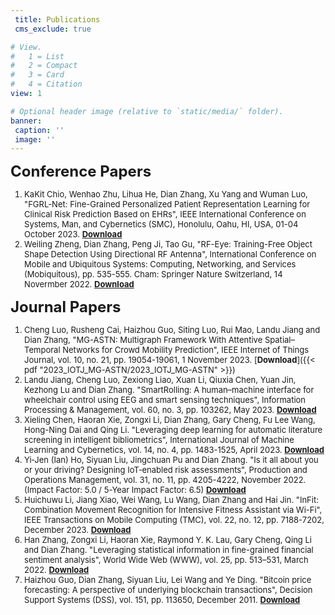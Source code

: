 ```yaml
---
 title: Publications
 cms_exclude: true

# View.
#   1 = List
#   2 = Compact
#   3 = Card
#   4 = Citation
view: 1

# Optional header image (relative to `static/media/` folder).
banner:
 caption: ''
 image: ''
---
```



<font size=5> **Conference Papers** </font>

<font size=2>

1. KaKit Chio, Wenhao Zhu, Lihua He, Dian Zhang, Xu Yang and Wuman Luo, "FGRL-Net: Fine-Grained Personalized Patient Representation Learning for Clinical Risk Prediction Based on EHRs", IEEE International Conference on Systems, Man, and Cybernetics (SMC), Honolulu, Oahu, HI, USA, 01-04 October 2023. [**Download**]("2023_SMC_FGRL-Net/2023_SMC_FGRL-Net.pdf")
1. Weiling Zheng, Dian Zhang, Peng Ji, Tao Gu, "RF-Eye: Training-Free Object Shape Detection Using Directional RF Antenna", International Conference on Mobile and Ubiquitous Systems: Computing, Networking, and Services (Mobiquitous), pp. 535-555. Cham: Springer Nature Switzerland, 14 Novermber 2022. [**Download**]("2022_Mobiquitous_RF-Eye/2022_Mobiquitous_RF-Eye.pdf")

</font>



<font size=5> **Journal Papers** </font>

<font size=2>
  
1. Cheng Luo, Rusheng Cai, Haizhou Guo, Siting Luo, Rui Mao, Landu Jiang and Dian Zhang, "MG-ASTN: Multigraph Framework With Attentive Spatial–Temporal Networks for Crowd Mobility Prediction", IEEE Internet of Things Journal, vol. 10, no. 21, pp. 19054-19061, 1 November 2023. [**Download**]({{< pdf "2023_IOTJ_MG-ASTN/2023_IOTJ_MG-ASTN" >}})
1. Landu Jiang, Cheng Luo, Zexiong Liao, Xuan Li, Qiuxia Chen, Yuan Jin, Kezhong Lu and Dian Zhang. "SmartRolling: A human–machine interface for wheelchair control using EEG and smart sensing techniques", Information Processing & Management, vol. 60, no. 3, pp. 103262, May 2023. [**Download**](2023_IPM_SmartRolling/2023_IPM_SmartRolling.pdf)
1. Xieling Chen, Haoran Xie, Zongxi Li, Dian Zhang, Gary Cheng, Fu Lee Wang, Hong-Ning Dai and Qing Li. "Leveraging deep learning for automatic literature screening in intelligent bibliometrics", International Journal of Machine Learning and Cybernetics, vol. 14, no. 4, pp. 1483-1525, April 2023. [**Download**](2023_IJMLC_Leveraging-deep-learning/2023_IJMLC_Leveraging-deep-learning.pdf)
1. Yi‐Jen (Ian) Ho, Siyuan Liu, Jingchuan Pu and Dian Zhang. "Is it all about you or your driving? Designing IoT‐enabled risk assessments", Production and Operations Management, vol. 31, no. 11, pp. 4205-4222, November 2022. (Impact Factor: 5.0 / 5-Year Impact Factor: 6.5) [**Download**](2022_POM_driving_risk/2022_POM_driving_risk.pdf)
1. Huichuwu Li, Jiang Xiao, Wei Wang, Lu Wang, Dian Zhang and Hai Jin. "InFit: Combination Movement Recognition for Intensive Fitness Assistant via Wi-Fi", IEEE Transactions on Mobile Computing (TMC), vol. 22, no. 12, pp. 7188-7202, December 2023. [**Download**](2022_TMC_InFit/2022_TMC_InFit.pdf)
1. Han Zhang, Zongxi Li, Haoran Xie, Raymond Y. K. Lau, Gary Cheng, Qing Li and Dian Zhang. "Leveraging statistical information in fine-grained financial sentiment analysis", World Wide Web (WWW), vol. 25, pp. 513–531, March 2022. [**Download**](2022_WWW_financial_sentiment/2022_WWW_financial_sentiment.pdf)
1. Haizhou Guo, Dian Zhang, Siyuan Liu, Lei Wang and Ye Ding. "Bitcoin price forecasting: A perspective of underlying blockchain transactions", Decision Support Systems (DSS), vol. 151, pp. 113650,  December 2011.  [**Download**](2021_DSS_Bitcoin/2021_DSS_Bitcoin.pdf)
  
</font>
